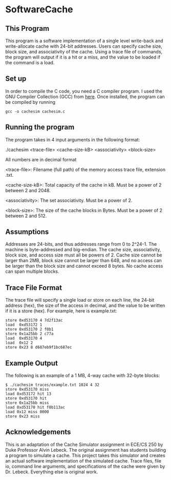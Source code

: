 # SoftwareCache

## This Program
This program is a software implementation of a single level write-back and write-allocate cache with 24-bit addresses. Users can specify cache size, block size, and associativity of the cache. Using a trace file of commands, the program will output if it is a hit or a miss, and the value to be loaded if the command is a load.

## Set up
In order to compile the C code, you need a C compiler program. I used the GNU Compiler Collection (GCC) from [here](https://gcc.gnu.org/). Once installed, the program can be compiled by running 
```
gcc -o cachesim cachesim.c
```

## Running the program
The program takes in 4 input arguments in the following format:

./cachesim \<trace-file\> \<cache-size-kB\> \<associativity\> \<block-size\>

All numbers are in decimal format

\<trace-file\>: Filename (full path) of the memory access trace file, extension .txt.

\<cache-size-kB\>: Total capacity of the cache in kB. Must be a power of 2 between 2 and 2048.

\<associativity\>: The set associativity. Must be a power of 2.

\<block-size\>: The size of the cache blocks in Bytes. Must be a power of 2 between 2 and 512.

## Assumptions
Addresses are 24-bits, and thus addresses range from 0 to 2^24-1. The machine is byte-addressed and big-endian. The cache size,
associativity, block size, and access size must all be powers of 2. Cache size cannot be larger than 2MB, block
size cannot be larger than 64B, and no access can be larger than the block size and cannot exceed 8 bytes.
No cache access can span multiple blocks.

## Trace File Format
The trace file will specify a single load or store on each line, the 24-bit address (hex), the size of the access in decimal, and the value to be written if it is a store (hex). For example, here is example.txt:
```
store 0xd53170 4 7d2f13ac
load  0xd53172 1
store 0xd53170 2 f0b1
store 0x1a25bb 2 c77a
load  0xd53170 4
load  0x12 2
store 0x23 8 d687eb9f1bc687ec
```

## Example Output
The following is an example of a 1 MB, 4-way cache with 32-byte blocks:
```
$ ./cachesim traces/example.txt 1024 4 32
store 0xd53170 miss
load 0xd53172 hit 13
store 0xd53170 hit
store 0x1a25bb miss
load 0xd53170 hit f0b113ac
load 0x12 miss 0000
store 0x23 miss
```

## Acknowledgements
This is an adaptation of the Cache Simulator assignment in ECE/CS 250 by Duke Professor Alvin Lebeck. The original assignment has students building a program to simulate a cache. This project takes this simulator and creates an actual software implementation of the simulated cache. Trace files, file io, command line arguments, and specifications of the cache were given by Dr. Lebeck. Everything else is original work.
